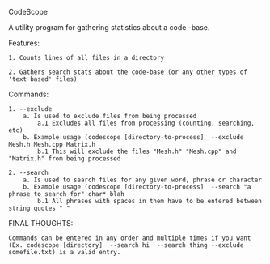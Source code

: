 
CodeScope

A utility program for gathering statistics about a code -base.

Features:

	1. Counts lines of all files in a directory

	2. Gathers search stats about the code-base (or any other types of 'text based' files)

Commands:

	1. --exclude
		a. Is used to exclude files from being processed
			a.1 Excludes all files from processing (counting, searching, etc)
		b. Example usage (codescope [directory-to-process]  --exclude Mesh.h Mesh.cpp Matrix.h
			b.1 This will exclude the files "Mesh.h" "Mesh.cpp" and "Matrix.h" from being processed

	2. --search
		a. Is used to search files for any given word, phrase or character
		b. Example usage (codescope [directory-to-process]  --search "a phrase to search for" char* blah
			b.1 All phrases with spaces in them have to be entered between string quotes " "

FINAL THOUGHTS:

	Commands can be entered in any order and multiple times if you want (Ex. codescope [directory]  --search hi  --search thing --exclude somefile.txt) is a valid entry.

